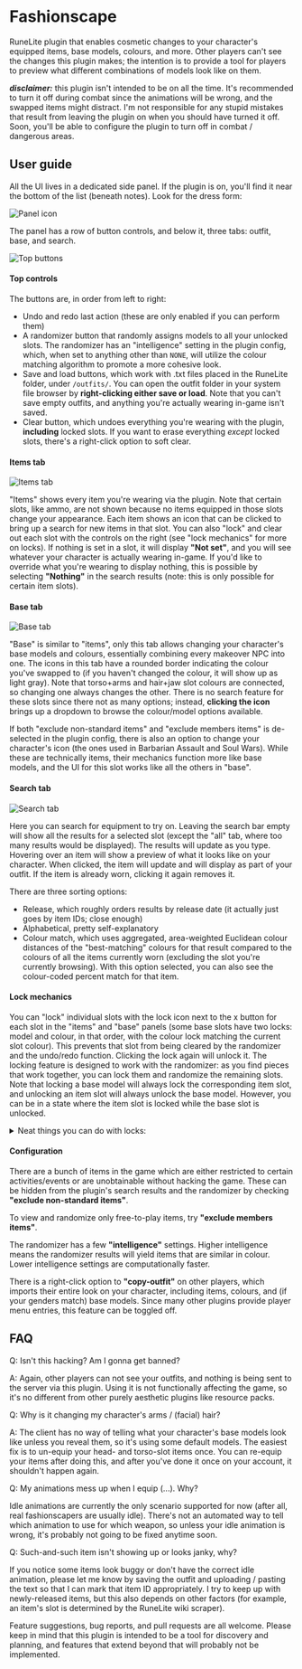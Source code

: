 # Fashionscape

RuneLite plugin that enables cosmetic changes to your character's equipped items, base models, colours, and more.
Other players can't see the changes this plugin makes; the intention is to provide a tool for players to preview
what different combinations of models look like on them.

***disclaimer:*** this plugin isn't intended to be on all the time. It's recommended to turn it off during combat since
the animations will be wrong, and the swapped items might distract. I'm not responsible for any stupid mistakes
that result from leaving the plugin on when you should have turned it off. Soon, you'll be able to configure the plugin
to turn off in combat / dangerous areas.

## User guide
All the UI lives in a dedicated side panel. If the plugin is on, you'll find it near the bottom of the list
(beneath notes). Look for the dress form:
 
![Panel icon](github-res/icon.png)

The panel has a row of button controls, and below it, three tabs: outfit, base, and search. 

![Top buttons](github-res/top_buttons.png)

#### Top controls
The buttons are, in order from left to right:
* Undo and redo last action (these are only enabled if you can perform them)
* A randomizer button that randomly assigns models to all your unlocked slots. The randomizer has an 
"intelligence" setting in the plugin config, which, when set to anything other than `NONE`, will utilize the colour 
  matching algorithm to promote a more cohesive look.
* Save and load buttons, which work with .txt files placed in the RuneLite folder, under `/outfits/`. You can open the
outfit folder in your system file browser by **right-clicking either save or load**. Note that you can't save empty 
  outfits, and anything you're actually wearing in-game isn't saved.
* Clear button, which undoes everything you're wearing with the plugin, **including** locked slots. If you want to erase
everything *except* locked slots, there's a right-click option to soft clear.
  
#### Items tab
![Items tab](github-res/items_panel.png)

"Items" shows every item you're wearing via the plugin. Note that certain slots, like ammo, are not shown because no
items equipped in those slots change your appearance. Each item shows an icon that can be clicked to bring up a search
for new items in that slot. You can also "lock" and clear out each slot with the controls on the right (see 
"lock mechanics" for more on locks). If nothing is set in a slot, it will display **"Not set"**, and you will see 
whatever your character is actually wearing in-game. If you'd like to override what you're wearing to display nothing, 
this is possible by selecting **"Nothing"** in the search results (note: this is only possible for certain item slots).

#### Base tab
![Base tab](github-res/base_panel.png)

"Base" is similar to "items", only this tab allows changing your character's base models and colours, essentially 
combining every makeover NPC into one. The icons in this tab have a rounded border indicating the colour you've 
swapped to (if you haven't changed the colour, it will show up as light gray). Note that torso+arms and hair+jaw slot 
colours are connected, so changing one always changes the other. There is no search feature for these slots since there 
not as many options; instead, **clicking the icon** brings up a dropdown to browse the colour/model options available.

If both "exclude non-standard items" and "exclude members items" is de-selected in the plugin config, there is also 
an option to change your character's icon (the ones used in Barbarian Assault and Soul Wars). While these are 
technically items, their mechanics function more like base models, and the UI for this slot works like all the others 
in "base".

#### Search tab
![Search tab](github-res/search_tab.png)

Here you can search for equipment to try on. Leaving the search bar empty will show all the results for a selected
slot (except the "all" tab, where too many results would be displayed). The results will update as you type. Hovering
over an item will show a preview of what it looks like on your character. When clicked, the item will update and will
display as part of your outfit. If the item is already worn, clicking it again removes it.

There are three sorting options: 
* Release, which roughly orders results by release date (it actually just goes by item IDs; close enough)
* Alphabetical, pretty self-explanatory
* Colour match, which uses aggregated, area-weighted Euclidean colour distances of the "best-matching" colours for 
that result compared to the colours of all the items currently worn (excluding the slot you're currently browsing). 
With this option selected, you can also see the colour-coded percent match for that item.

#### Lock mechanics
You can "lock" individual slots with the lock icon next to the x button for each slot in the "items" and "base" panels
(some base slots have two locks: model and colour, in that order, with the colour lock matching the current slot colour).
This prevents that slot from being cleared by the randomizer and the undo/redo function.
Clicking the lock again will unlock it. The locking feature is designed to work with the randomizer: as you find pieces 
that work together, you can lock them and randomize the remaining slots. Note that locking a base model will always 
lock the corresponding item slot, and unlocking an item slot will always unlock the base model. However, you can be in
a state where the item slot is locked while the base slot is unlocked.

<details>
  <summary>Neat things you can do with locks:</summary>
  
* Lock the shield slot and randomize with weapons unlocked. All weapon results will be one-handed.
* Lock your player's hair/beard with the head item unlocked and randomize. All the head slot results will not obscure 
your hair and/or beard. A similar approach can be used on the player's arms model and the torso item slot.
* Lock the torso, legs, and/or boots item slots while leaving the base models unlocked. The randomizer will now scramble
your base models for those slots.
 
</details>

#### Configuration

There are a bunch of items in the game which are either restricted to certain activities/events or are unobtainable 
without hacking the game. These can be hidden from the plugin's search results and the randomizer by checking **"exclude
non-standard items"**.

To view and randomize only free-to-play items, try **"exclude members items"**.

The randomizer has a few **"intelligence"** settings. Higher intelligence means the randomizer results will yield items
that are similar in colour. Lower intelligence settings are computationally faster.

There is a right-click option to **"copy-outfit"** on other players, which imports their entire look on your character,
including items, colours, and (if your genders match) base models. Since many other plugins provide player menu entries,
this feature can be toggled off.

## FAQ
Q: Isn't this hacking? Am I gonna get banned?

A: Again, other players can not see your outfits, and nothing is being sent to the server via this plugin. Using it is 
not functionally affecting the game, so it's no different from other purely aesthetic plugins like resource packs.

Q: Why is it changing my character's arms / (facial) hair?

A: The client has no way of telling what your character's base models look like unless you reveal them, so 
it's using some default models. The easiest fix is to un-equip your head- and torso-slot items once. You can re-equip 
your items after doing this, and after you've done it once on your account, it shouldn't happen again.

Q: My animations mess up when I equip (...). Why?

Idle animations are currently the only scenario supported for now (after all, real fashionscapers are usually idle).
There's not an automated way to tell which animation to use for which weapon, so unless your idle animation is wrong, 
it's probably not going to be fixed anytime soon.

Q: Such-and-such item isn't showing up or looks janky, why?

If you notice some items look buggy or don't have the correct idle animation, please let me know by saving the outfit
and uploading / pasting the text so that I can mark that item ID appropriately. I try to keep up with newly-released
items, but this also depends on other factors (for example, an item's slot is determined by the RuneLite wiki scraper). 

Feature suggestions, bug reports, and pull requests are all welcome. Please keep in mind that this plugin is intended
to be a tool for discovery and planning, and features that extend beyond that will probably not be implemented.
